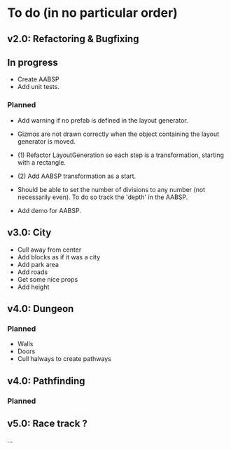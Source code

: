 # To do (in no particular order)

## v2.0: Refactoring & Bugfixing

## In progress
-   Create AABSP
-   Add unit tests.

### Planned

-   Add warning if no prefab is defined in the layout generator.
-   Gizmos are not drawn correctly when the object containing the layout generator is moved.
-   (1) Refactor LayoutGeneration so each step is a transformation, starting with a rectangle.
-   (2) Add AABSP transformation as a start.
-   Should be able to set the number of divisions to any number (not necessarily even). To do so track the 'depth' in the AABSP.


- Add demo for AABSP.

## v3.0: City

-   Cull away from center
-   Add blocks as if it was a city
-   Add park area
-   Add roads
-   Get some nice props
-   Add height

## v4.0: Dungeon

### Planned

-   Walls
-   Doors
-   Cull halways to create pathways

## v4.0: Pathfinding

### Planned

## v5.0: Race track ?

...
